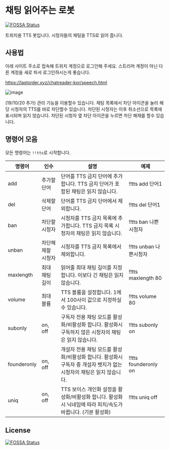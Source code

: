 # 채팅 읽어주는 로봇
[![FOSSA Status](https://app.fossa.io/api/projects/git%2Bgithub.com%2FLastorder-DC%2Fchatreader-kor.svg?type=shield)](https://app.fossa.io/projects/git%2Bgithub.com%2FLastorder-DC%2Fchatreader-kor?ref=badge_shield)

트위치용 TTS 봇입니다. 시청자들의 채팅을 TTS로 읽어 줍니다.

## 사용법
아래 사이트 주소로 접속해 트위치 계정으로 로그인해 주세요. 스트리머 계정이 아닌 다른 계정을 새로 파서 로그인하시는게 좋습니다.

https://lastorder.xyz/chatreader-kor/speech.html

![image](https://user-images.githubusercontent.com/18280396/67158564-79feac00-f374-11e9-8e5f-d645038f7d33.png)

(19/10/20 추가) 관리 기능을 이용할수 있습니다. 채팅 목록에서 차단 아이콘을 눌러 해당 시청자의 TTS를 바로 차단할수 있습니다. 차단된 시청자는 이후 취소선으로 목록에 표시되며 읽지 않습니다. 차단된 시청자 옆 차단 아이콘을 누르면 차단 해제를 할수 있습니다.

## 명령어 모음
모든 명령어는 `!!tts`로 시작합니다.

| 명령어    | 인수              | 설명                                                                                                  | 예제                   |
|-----------|-------------------|-------------------------------------------------------------------------------------------------------|------------------------|
| add       | 추가할 단어       | 단어를 TTS 금지 단어에 추가합니다. TTS 금지 단어가 포함된 채팅은 읽지 않습니다.                       | !!tts add 단어1        |
| del       | 삭제할 단어       | 단어를 TTS 금지 단어에서 제외합니다.                                                                  | !!tts del 단어1        |
| ban       | 차단할 시청자     | 시청자를 TTS 금지 목록에 추가합니다. TTS 금지 목록 시청자의 채팅은 읽지 않습니다.                     | !!tts ban 나쁜시청자   |
| unban     | 차단해제할 시청자 | 시청자를 TTS 금지 목록에서 제외합니다.                                                                | !!tts unban 나쁜시청자 |
| maxlength | 최대 채팅 길이    | 읽어줄 최대 채팅 길이를 지정합니다. 이보다 긴 채팅은 읽지 않습니다.                                   | !!tts maxlength 80     |
| volume | 최대 볼륨        | TTS 볼륨을 설정합니다. 1에서 100사이 값으로 지정하실수 있습니다.                                 | !!tts volume 80     |
| subonly   | on, off           | 구독자 전용 채팅 모드를 활성화/비활성화 합니다. 활성화시 구독하지 않은 시청자의 채팅은 읽지 않습니다. | !!tts subonly on       |
| founderonly   | on, off           | 개설자 전용 채팅 모드를 활성화/비활성화 합니다. 활성화시 구독자 중 개설자 뱃지가 없는 시청자의 채팅은 읽지 않습니다. | !!tts founderonly on       |
| uniq   | on, off           | TTS 보이스 개인화 설정을 활성화/비활성화 합니다. 활성화시 닉네임에 따라 피치/속도가 바뀝니다. (기본 활성화) | !!tts uniq off       |


## License
[![FOSSA Status](https://app.fossa.io/api/projects/git%2Bgithub.com%2FLastorder-DC%2Fchatreader-kor.svg?type=large)](https://app.fossa.io/projects/git%2Bgithub.com%2FLastorder-DC%2Fchatreader-kor?ref=badge_large)
